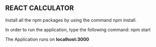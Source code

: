 ## REACT CALCULATOR

Install all the npm packages by using the command npm install.

In order to run the application, type the following command:
npm start

The Application runs on **localhost:3000**
